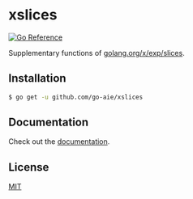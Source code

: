 # xslices

[![Go Reference](https://pkg.go.dev/badge/go-aie/xslices/vulndb.svg)][2]

Supplementary functions of [golang.org/x/exp/slices][1].


## Installation

```bash
$ go get -u github.com/go-aie/xslices
```


## Documentation

Check out the [documentation][2].


## License

[MIT](LICENSE)


[1]: https://pkg.go.dev/golang.org/x/exp/slices
[2]: https://pkg.go.dev/github.com/go-aie/xslices
